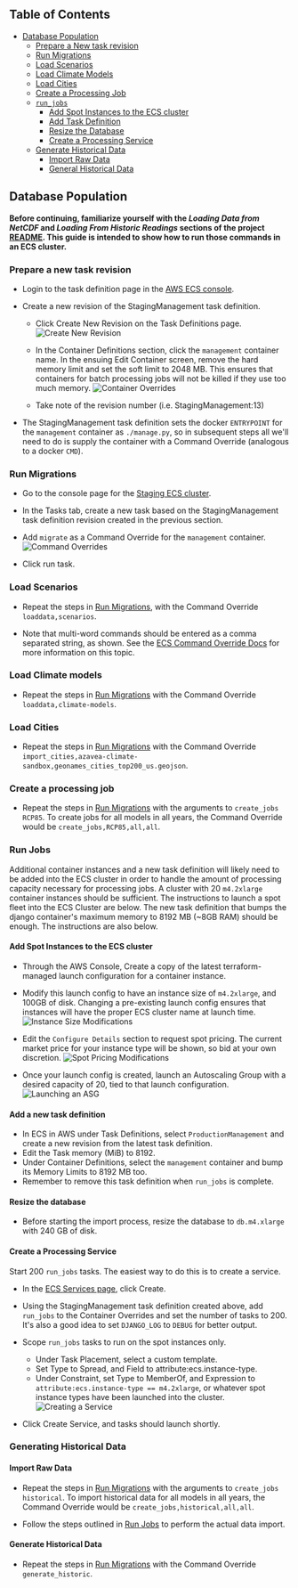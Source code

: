 ## Table of Contents

* [Database Population](#database-population)
	* [Prepare a New task revision](#prepare-a-new-task-revision)
	* [Run Migrations](#run-migrations)
	* [Load Scenarios](#load-scenarios)
	* [Load Climate Models](#load-climate-models)
	* [Load Cities](#load-cities)
	* [Create a Processing Job](#create-a-processing-job)
	* [`run_jobs`](#run-jobs)
		* [Add Spot Instances to the ECS cluster](#add-spot-instances-to-the-ecs-cluster)
		* [Add Task Definition](#add-a-new-task-definition)
		* [Resize the Database](#resize-the-database)
		* [Create a Processing Service](#create-a-processing-service)
	* [Generate Historical Data](#generate-historical-data)
		* [Import Raw Data](#import-raw-data)
		* [General Historical Data](#generate-historical-data)

## Database Population

**Before continuing, familiarize yourself with the *Loading Data from NetCDF* and *Loading From Historic Readings* sections of the project [README](../README.rst). This guide is intended to show how to run those commands in an ECS cluster.**

### Prepare a new task revision

- Login to the task definition page in the [AWS ECS console](https://console.aws.amazon.com/ecs/home?region=us-east-1#/taskDefinitions).

- Create a new revision of the StagingManagement task definition.
	- Click Create New Revision on the Task Definitions page.
	![Create New Revision](https://cloud.githubusercontent.com/assets/2507188/23276740/7d88fb6a-f9d9-11e6-8b2b-db83a73b3aee.png)

    - In the Container Definitions section, click the `management` container name. In the ensuing Edit Container screen, remove the hard memory limit and set the soft limit to 2048 MB. This ensures that containers for batch processing jobs will not be killed if they use too much memory.
    ![Container Overrides](https://cloud.githubusercontent.com/assets/2507188/23276741/7d8aee02-f9d9-11e6-94af-7017d6406a0c.png)

 	- Take note of the revision number (i.e. StagingManagement:13)

- The StagingManagement task definition sets the docker `ENTRYPOINT` for the `management` container as `./manage.py`, so in subsequent steps all we'll need to do is supply the container with a Command Override (analogous to a docker `CMD`).

### Run Migrations

- Go to the console page for the [Staging ECS cluster](https://console.aws.amazon.com/ecs/home?region=us-east-1#/clusters/ecsStagingCluster/services).

- In the Tasks tab, create a new task based on the StagingManagement task definition revision created in the previous section.

- Add `migrate` as a Command Override for the `management` container.
![Command Overrides](https://cloud.githubusercontent.com/assets/2507188/23276743/7d8bcf34-f9d9-11e6-9958-139097492f82.png)

- Click run task.

### Load Scenarios

- Repeat the steps in [Run Migrations](#run-migrations), with the Command Override `loaddata,scenarios`.

- Note that multi-word commands should be entered as a comma separated string, as shown. See the [ECS Command Override Docs](http://docs.aws.amazon.com/AmazonECS/latest/developerguide/ecs_run_task.html) for more information on this topic.

### Load Climate models

- Repeat the steps in [Run Migrations](#run-migrations) with the Command Override `loaddata,climate-models`.

### Load Cities

- Repeat the steps in [Run Migrations](#run-migrations) with the Command Override `import_cities,azavea-climate-sandbox,geonames_cities_top200_us.geojson`.


### Create a processing job
- Repeat the steps in [Run Migrations](#run-migrations) with the arguments to `create_jobs RCP85`. To create jobs for all models in all years, the Command Override would be `create_jobs,RCP85,all,all`.

### Run Jobs

Additional container instances and a new task definition will likely need to be added into the ECS cluster in order to handle the amount of processing capacity necessary for processing jobs. A cluster with 20 `m4.2xlarge` container instances should be sufficient. The instructions to launch a spot fleet into the ECS Cluster are below. The new task definition that bumps the django container's maximum memory to 8192 MB (~8GB RAM) should be enough. The instructions are also below.

#### Add Spot Instances to the ECS cluster

- Through the AWS Console, Create a copy of the latest terraform-managed launch configuration for a container instance.
- Modify this launch config to have an instance size of `m4.2xlarge`, and 100GB of disk. Changing a pre-existing launch config ensures that instances will have the proper ECS cluster name at launch time.
![Instance Size Modifications](https://cloud.githubusercontent.com/assets/2507188/23183815/574f290e-f84b-11e6-90a0-641c7636c194.png)

- Edit the `Configure Details` section to request spot pricing. The current market price for your instance type will be shown, so bid at your own discretion.
![Spot Pricing Modifications](https://cloud.githubusercontent.com/assets/2507188/23183951/ca63e2fe-f84b-11e6-849d-2fe5d5058b5e.png)

- Once your launch config is created, launch an Autoscaling Group with a desired capacity of 20, tied to that launch configuration.
![Launching an ASG](https://cloud.githubusercontent.com/assets/2507188/23184132/9574abd6-f84c-11e6-9f51-536b98f8ff4a.png)

#### Add a new task definition

- In ECS in AWS under Task Definitions, select `ProductionManagement` and create a new revision from the latest task definition.
- Edit the Task memory (MiB) to 8192.
- Under Container Definitions, select the `management` container and bump its Memory Limits to 8192 MB too.
- Remember to remove this task definition when `run_jobs` is complete.

#### Resize the database

- Before starting the import process, resize the database to `db.m4.xlarge` with 240 GB of disk.

#### Create a Processing Service
Start 200 `run_jobs` tasks. The easiest way to do this is to create a service.

- In the [ECS Services page](https://console.aws.amazon.com/ecs/home?region=us-east-1#/clusters/ecsStagingCluster/services), click Create.

- Using the StagingManagement task definition created above, add `run_jobs` to the Container Overrides and set the number of tasks to 200. It's also a good idea to set `DJANGO_LOG` to `DEBUG` for better output.

- Scope `run_jobs` tasks to run on the spot instances only.
	- Under Task Placement, select a custom template.
	- Set Type to Spread, and Field to attribute:ecs.instance-type.
	- Under Constraint, set Type to MemberOf, and Expression to `attribute:ecs.instance-type == m4.2xlarge`, or whatever spot instance types have been launched into the cluster.
![Creating a Service](https://cloud.githubusercontent.com/assets/2507188/23276742/7d8b56da-f9d9-11e6-93ab-293797e185d0.png)
- Click Create Service, and tasks should launch shortly.


### Generating Historical Data

#### Import Raw Data
- Repeat the steps in [Run Migrations](#run-migrations) with the arguments to `create_jobs historical`. To import historical data for all models in all years, the Command Override would be `create_jobs,historical,all,all`.

- Follow the steps outlined in [Run Jobs](#run-jobs) to perform the actual data import.

#### Generate Historical Data
- Repeat the steps in [Run Migrations](#run-migrations) with the Command Override `generate_historic`.

